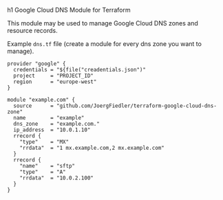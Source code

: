 h1 Google Cloud DNS Module for Terraform

This module may be used to manage Google Cloud DNS zones and resource records.

Example `dns.tf` file (create a module for every dns zone you want to manage).

```
provider "google" {
  credentials = "${file("creadentials.json")"
  project     = "PROJECT_ID"
  region      = "europe-west"
}

module "example.com" {
  source      = "github.com/JoergFiedler/terraform-google-cloud-dns-zone"
  name        = "example"
  dns_zone    = "example.com."
  ip_address  = "10.0.1.10"
  rrecord {
    "type"    = "MX"
    "rrdata"  = "1 mx.example.com,2 mx.example.com"
  }
  rrecord {
    "name"    = "sftp"
    "type"    = "A"
    "rrdata"  = "10.0.2.100"
  }
}
```
